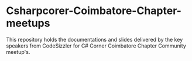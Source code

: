 # Csharpcorer-Coimbatore-Chapter-meetups
This repository holds the documentations and slides delivered by the key speakers from CodeSizzler for C# Corner Coimbatore Chapter Community meetup's. 
